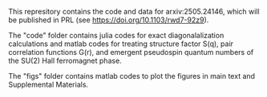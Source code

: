 This represitory contains the code and data for arxiv:2505.24146, which will be published in PRL (see https://doi.org/10.1103/rwd7-92z9).

The "code" folder contains julia codes for exact diagonalalization calculations and matlab codes for treating structure factor S(q), pair correlation functions G(r), and emergent pseudospin quantum numbers of the SU(2) Hall ferromagnet phase.

The "figs" folder contains matlab codes to plot the figures in main text and Supplemental Materials.
